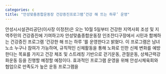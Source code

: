 ```yaml
---
categories: c
title: "안성맞춤종합운동장 건강증진프로그램‘건강 해 뜨는 하루’ 운영"
---
```

안성시시설관리공단(이사장 이정찬)은 오는 10월 5일부터 건강한 지역사회 조성 및 지역주민의 건강증진에 기여하고자 안성맞춤종합운동장 인조잔디구장에서 시민과 함께하는 건강증진 프로그램 ‘건강한 해 뜨는 하루 ’를 운영한다고 밝혔다. 이 프로그램은 남녀노소 누구나 참여가 가능하며, 규칙적인 신체활동을 통해 노화로 인한 신체 변화를 예방한다는 목표를 가지고 건강 체조 및 스트레칭 기반으로 걷기운동, 관절운동, 상체근력강화운동 등을 진행할 예정할 예정이다. 효과적인 프로그램 운영을 위해 안성시체육회와 협업으로 만족도가 높은 운동 프로그램을
